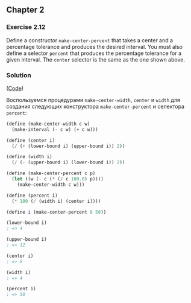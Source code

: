 ## Chapter 2

### Exercise 2.12

Define a constructor `make-center-percent` that takes a center and a percentage tolerance and produces the desired interval. You must also define a selector `percent` that produces the percentage tolerance for a given interval. The `center` selector is the same as the one shown above.

### Solution

([Code](../../src/Chapter%202/Exercise%202.12.scm))

Воспользуемся процедурами `make-center-width`, `center` и `width` для создания следующих конструктора `make-center-percent` и селектора `percent`:

```scheme
(define (make-center-width c w)
  (make-interval (- c w) (+ c w)))

(define (center i)
  (/ (+ (lower-bound i) (upper-bound i)) 2))

(define (width i)
  (/ (- (upper-bound i) (lower-bound i)) 2))

(define (make-center-percent c p)
  (let ((w (- c (* (/ c 100.0) p))))
    (make-center-width c w)))

(define (percent i)
  (* 100 (/ (width i) (center i))))

(define i (make-center-percent 8 50))

(lower-bound i)
; => 4

(upper-bound i)
; => 12

(center i)
; => 8

(width i)
; => 4

(percent i)
; => 50
```

